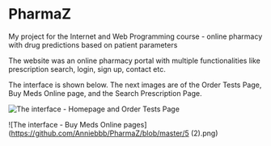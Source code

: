 # PharmaZ
My project for the Internet and Web Programming course - online pharmacy with drug predictions based on patient parameters

The website was an online pharmacy portal with multiple functionalities like prescription search, login, sign up, contact etc.

The interface is shown below. The next images are of the  Order Tests Page, Buy Meds Online page, and the Search Prescription Page.

![The interface - Homepage and Order Tests Page](https://github.com/Anniebbb/PharmaZ/blob/master/11.png)


![The interface - Buy Meds Online pages](https://github.com/Anniebbb/PharmaZ/blob/master/5 (2).png)
